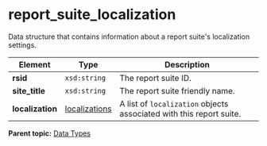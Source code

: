 # report\_suite\_localization

Data structure that contains information about a report suite's localization settings.

|Element|Type|Description|
|-------|----|-----------|
|**rsid** |`xsd:string` | The report suite ID. |
|**site\_title** |`xsd:string` | The report suite friendly name. |
|**localization** |[localizations](r_localizations.md#) | A list of `localization` objects associated with this report suite. |

**Parent topic:** [Data Types](../data_types/c_datatypes.md)

